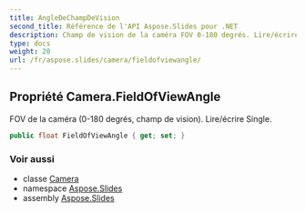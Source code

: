 ```yaml
---
title: AngleDeChampDeVision
second_title: Référence de l'API Aspose.Slides pour .NET
description: Champ de vision de la caméra FOV 0-180 degrés. Lire/écrire Single.
type: docs
weight: 20
url: /fr/aspose.slides/camera/fieldofviewangle/
---
```


## Propriété Camera.FieldOfViewAngle

FOV de la caméra (0-180 degrés, champ de vision). Lire/écrire Single.

```csharp
public float FieldOfViewAngle { get; set; }
```

### Voir aussi

* classe [Camera](../../camera)
* namespace [Aspose.Slides](../../camera)
* assembly [Aspose.Slides](../../../)

<!-- NE MODIFIEZ PAS : généré par xmldocmd pour Aspose.Slides.dll -->